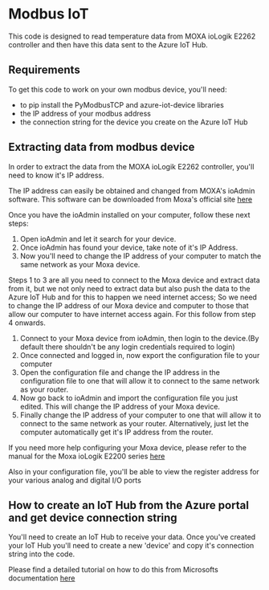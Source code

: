 ﻿# Modbus IoT

This code is designed to read temperature data from MOXA ioLogik E2262 controller and then have this data sent to the Azure IoT Hub.

## Requirements

To get this code to work on your own modbus device, you'll need:

* to pip install the PyModbusTCP and azure-iot-device libraries
* the IP address of your modbus address
* the connection string for the device you create on the Azure IoT Hub

## Extracting data from modbus device

In order to extract the data from the MOXA ioLogik E2262 controller, you'll need to know it's IP address.

The IP address can easily be obtained and changed from MOXA's ioAdmin software. This software can be downloaded from Moxa's official site [here](https://www.moxa.com/en/support/product-support/software-and-documentation/search?psid=71178)

Once you have the ioAdmin installed on your computer, follow these next steps:

1. Open ioAdmin and let it search for your device.
1. Once ioAdmin has found your device, take note of it's IP Address.
1. Now you'll need to change the IP address of your computer to match the same network as your Moxa device.

Steps 1 to 3 are all you need to connect to the Moxa device and extract data from it, but we not only need to extract data but also push the data to the Azure IoT Hub and for this to happen we need internet access; So we need to change the IP address of our Moxa device and computer to those that allow our computer to have internet access again. For this follow from step 4 onwards.

1. Connect to your Moxa device from ioAdmin, then login to the device.(By default there shouldn't be any login credentials required to login)
1. Once connected and logged in, now export the configuration file to your computer
1. Open the configuration file and change the IP address in the configuration file to one that will allow it to connect to the same network as your router.
1. Now go back to ioAdmin and import the configuration file you just edited. This will change the IP address of your Moxa device.
1. Finally change the IP address of your computer to one that will allow it to connect to the same network as your router. Alternatively, just let the computer automatically get it's IP address from the router.

If you need more help configuring your Moxa device, please refer to the manual for the Moxa ioLogik E2200 series [here](https://www.moxa.com/en/support/product-support/software-and-documentation/search?psid=71178)

Also in your configuration file, you'll be able to view the register address for your various analog and digital I/O ports

## How to create an IoT Hub from the Azure portal and get device connection string

You'll need to create an IoT Hub to receive your data. Once you've created your IoT Hub you'll need to create a new 'device' and copy it's connection string into the code.

Please find a detailed tutorial on how to do this from Microsofts documentation [here](https://docs.microsoft.com/en-us/azure/iot-hub/iot-hub-create-through-portal)

